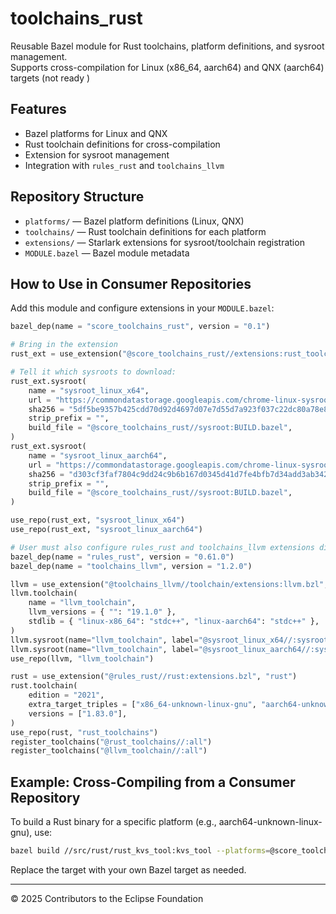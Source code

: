 # toolchains_rust

Reusable Bazel module for Rust toolchains, platform definitions, and sysroot management.  
Supports cross-compilation for Linux (x86_64, aarch64) and QNX (aarch64) targets (not ready )

## Features

- Bazel platforms for Linux and QNX
- Rust toolchain definitions for cross-compilation
- Extension for sysroot management
- Integration with `rules_rust` and `toolchains_llvm`

## Repository Structure

- `platforms/` — Bazel platform definitions (Linux, QNX)
- `toolchains/` — Rust toolchain definitions for each platform
- `extensions/` — Starlark extensions for sysroot/toolchain registration
- `MODULE.bazel` — Bazel module metadata

## How to Use in Consumer Repositories

Add this module and configure extensions in your `MODULE.bazel`:

```python
bazel_dep(name = "score_toolchains_rust", version = "0.1")

# Bring in the extension
rust_ext = use_extension("@score_toolchains_rust//extensions:rust_toolchain_ext.bzl", "rust_toolchain_ext")

# Tell it which sysroots to download:
rust_ext.sysroot(
    name = "sysroot_linux_x64",
    url = "https://commondatastorage.googleapis.com/chrome-linux-sysroot/toolchain/4f611ec025be98214164d4bf9fbe8843f58533f7/debian_bullseye_amd64_sysroot.tar.xz",
    sha256 = "5df5be9357b425cdd70d92d4697d07e7d55d7a923f037c22dc80a78e85842d2c",
    strip_prefix = "",
    build_file = "@score_toolchains_rust//sysroot:BUILD.bazel",
)
rust_ext.sysroot(
    name = "sysroot_linux_aarch64",
    url = "https://commondatastorage.googleapis.com/chrome-linux-sysroot/toolchain/906cc7c6bf47d4bd969a3221fc0602c6b3153caa/debian_bullseye_arm64_sysroot.tar.xz",
    sha256 = "d303cf3faf7804c9dd24c9b6b167d0345d41d7fe4bfb7d34add3ab342f6a236c",
    strip_prefix = "",
    build_file = "@score_toolchains_rust//sysroot:BUILD.bazel",
)

use_repo(rust_ext, "sysroot_linux_x64")
use_repo(rust_ext, "sysroot_linux_aarch64")

# User must also configure rules_rust and toolchains_llvm extensions directly:
bazel_dep(name = "rules_rust", version = "0.61.0")
bazel_dep(name = "toolchains_llvm", version = "1.2.0")

llvm = use_extension("@toolchains_llvm//toolchain/extensions:llvm.bzl", "llvm")
llvm.toolchain(
    name = "llvm_toolchain",
    llvm_versions = { "": "19.1.0" },
    stdlib = { "linux-x86_64": "stdc++", "linux-aarch64": "stdc++" },
)
llvm.sysroot(name="llvm_toolchain", label="@sysroot_linux_x64//:sysroot", targets=["linux-x86_64"])
llvm.sysroot(name="llvm_toolchain", label="@sysroot_linux_aarch64//:sysroot", targets=["linux-aarch64"])
use_repo(llvm, "llvm_toolchain")

rust = use_extension("@rules_rust//rust:extensions.bzl", "rust")
rust.toolchain(
    edition = "2021",
    extra_target_triples = ["x86_64-unknown-linux-gnu", "aarch64-unknown-linux-gnu"],
    versions = ["1.83.0"],
)
use_repo(rust, "rust_toolchains")
register_toolchains("@rust_toolchains//:all")
register_toolchains("@llvm_toolchain//:all")
```

## Example: Cross-Compiling from a Consumer Repository

To build a Rust binary for a specific platform (e.g., aarch64-unknown-linux-gnu), use:

```sh
bazel build //src/rust/rust_kvs_tool:kvs_tool --platforms=@score_toolchains_rust//platforms:aarch64-unknown-linux-gnu
```

Replace the target with your own Bazel target as needed.


---

© 2025 Contributors to the Eclipse Foundation
